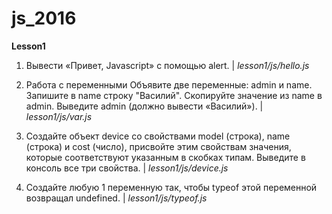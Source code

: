 # js_2016

**Lesson1**

1) Вывести «Привет, Javascript» c помощью alert. | 
_lesson1/js/hello.js_

2) Работа с переменными
   Объявите две переменные: admin и name. 
   Запишите в name строку "Василий". 
   Скопируйте значение из name в admin. 
   Выведите admin (должно вывести «Василий»). | 
   _lesson1/js/var.js_
   
3) Создайте объект device со свойствами model (строка), name (строка) и cost (число), 
присвойте этим свойствам значения, которые соответствуют указанным в скобках типам. 
Выведите в консоль все три свойства. | 
_lesson1/js/device.js_

4) Создайте любую 1 переменную так, чтобы typeof этой переменной возвращал undefined. | 
_lesson1/js/typeof.js_